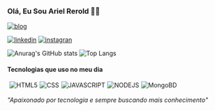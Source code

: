 ### <H3>Olá, Eu Sou Ariel Rerold 👨‍💻</h3>

[![blog](https://img.shields.io/website-up-down-green-red/http/monip.org.svg)]()

[![linkedin](https://img.shields.io/badge/LinkedIn-0077B5?style=for-the-badge&logo=linkedin&logoColor=white)](https://www.linkedin.com/in/ariel-rerold-abb938256/)
[![instagran](https://img.shields.io/badge/Instagram-E4405F?style=for-the-badge&logo=instagram&logoColor=white)](https://www.instagram.com/reroldariel/)


<style>
    .skill, .contact{
        display: flex;
        gap: 5px;
    }
</style>

![Anurag's GitHub stats](https://github-readme-stats.vercel.app/api?username=ArmisRerold&show_icons=true&theme=radical)
![Top Langs](https://github-readme-stats.vercel.app/api/top-langs/?username=ArmisRerold&hide_progress=true&theme=radical)



<h4>Tecnologias que uso no meu dia</h4>
<div class="skill" style="display: inline_block"></br>
<img src="https://img.shields.io/badge/HTML5-E34F26?style=for-the-badge&logo=html5&logoColor=white" alt="HTML5" align="center">

<img src="https://img.shields.io/badge/CSS3-1572B6?style=for-the-badge&logo=css3&logoColor=white" alt="CSS" align="center">

<img src="https://img.shields.io/badge/JavaScript-F7DF1E?style=for-the-badge&logo=javascript&logoColor=black" alt="JAVASCRIPT" align="center">

<img src="https://img.shields.io/badge/Node.js-43853D?style=for-the-badge&logo=node.js&logoColor=white" alt="NODEJS" align="center">

<img src="https://img.shields.io/badge/MongoDB-4EA94B?style=for-the-badge&logo=mongodb&logoColor=black" alt="MongoBD" align="center">
</div>
<br>
<i>"Apaixonado por tecnologia e sempre buscando mais conhecimento"</i>


